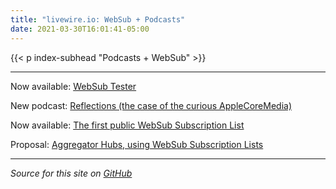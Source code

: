 ```yaml
---
title: "livewire.io: WebSub + Podcasts"
date: 2021-03-30T16:01:41-05:00
---
```


{{< p index-subhead "Podcasts + WebSub" >}}

---

Now available: [WebSub Tester](/websub-tester)

New podcast: [Reflections (the case of the curious AppleCoreMedia)](/new-podcast-reflections)

Now available: [The first public WebSub Subscription List](/first-public-subscription-list)

Proposal: [Aggregator Hubs, using WebSub Subscription Lists](/aggregator-hubs)

---

*Source for this site on [GitHub](https://github.com/skymethod/livewire-web)*
